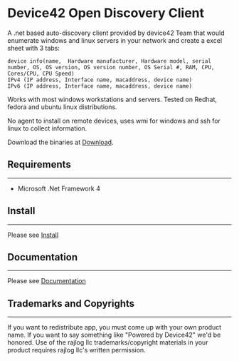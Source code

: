 # Device42 Open Discovery Client
A .net based auto-discovery client provided by device42 Team that would enumerate windows and linux servers in your network and create a excel sheet with  3 tabs:

    device info(name,  Hardware manufacturer, Hardware model, serial number, OS, OS version, OS version number, OS Serial #, RAM, CPU, Cores/CPU, CPU Speed)
    IPv4 (IP address, Interface name, macaddress, device name)
    IPv6 (IP address, Interface name, macaddress, device name)
   
Works with most windows workstations and servers. 
Tested on Redhat, fedora and ubuntu linux distributions.


No agent to install on remote devices, uses wmi for windows and ssh for linux to collect information.

Download the binaries at [Download](http://www.device42.com/open-discovery-client).



## Requirements
-----------------------------
 * Microsoft .Net Framework 4

## Install
-----------------------------
Please see [Install](http://docs.device42.com/open-discovery-client/open-discovery-client-installation/)


## Documentation
-----------------------------
Please see [Documentation](http://docs.device42.com/open-discovery-client/)

## Trademarks and Copyrights
-----------------------------

If you want to redistribute app, you must come up with your own product name. If you want to say something like "Powered by Device42" we'd be honored. Use of the rajlog llc trademarks/copyright materials in your product  requires rajlog llc's 
written permission.